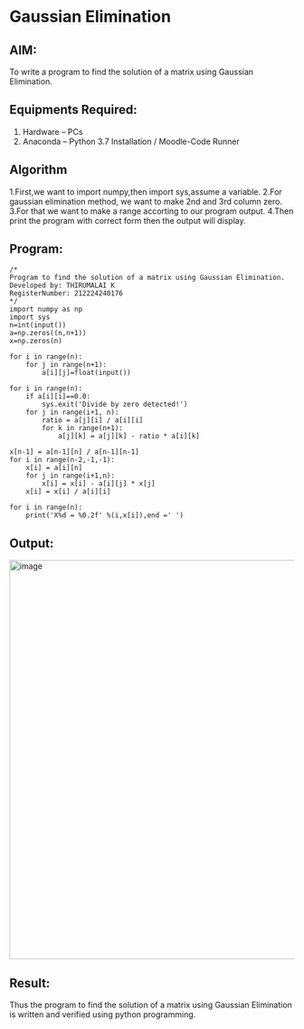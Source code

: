 # Gaussian Elimination

## AIM:
To write a program to find the solution of a matrix using Gaussian Elimination.

## Equipments Required:
1. Hardware – PCs
2. Anaconda – Python 3.7 Installation / Moodle-Code Runner

## Algorithm
1.First,we want to import numpy,then import sys,assume a variable.
2.For gaussian elimination method, we want to make 2nd and 3rd column zero.
3.For that we want to make a range accorting to our program output.
4.Then print the program with correct form then the output will display.

## Program:
```
/*
Program to find the solution of a matrix using Gaussian Elimination.
Developed by: THIRUMALAI K
RegisterNumber: 212224240176
*/
import numpy as np
import sys
n=int(input())
a=np.zeros((n,n+1))
x=np.zeros(n)

for i in range(n):
    for j in range(n+1):
        a[i][j]=float(input())
        
for i in range(n):
    if a[i][i]==0.0:
        sys.exit('Divide by zero detected!')
    for j in range(i+1, n):
        ratio = a[j][i] / a[i][i]
        for k in range(n+1):
            a[j][k] = a[j][k] - ratio * a[i][k]
            
x[n-1] = a[n-1][n] / a[n-1][n-1]
for i in range(n-2,-1,-1):
    x[i] = a[i][n]
    for j in range(i+1,n):
        x[i] = x[i] - a[i][j] * x[j]
    x[i] = x[i] / a[i][i]
        
for i in range(n):
    print('X%d = %0.2f' %(i,x[i]),end =' ')
```

## Output:
<img width="1179" height="705" alt="image" src="https://github.com/user-attachments/assets/e7b6cba5-f4ab-4c29-87cd-9bd946caefeb" />



## Result:
Thus the program to find the solution of a matrix using Gaussian Elimination is written and verified using python programming.

